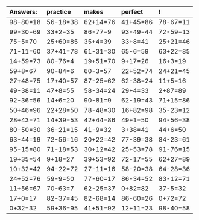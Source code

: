 | Answers: | practice | makes | perfect | ! |
| :--- | :--- | :--- | :--- | :--- |
| 98-80=18 | 56-18=38 | 62+14=76 | 41+45=86 | 78-67=11 | 
| 99-30=69 | 33+2=35 | 86-77=9 | 93-49=44 | 72-59=13 | 
| 75-5=70 | 25+60=85 | 35+4=39 | 33+8=41 | 25+21=46 | 
| 71-11=60 | 37+41=78 | 61-31=30 | 65-6=59 | 63+22=85 | 
| 14+59=73 | 80-76=4 | 19+51=70 | 9+17=26 | 16+3=19 | 
| 59+8=67 | 90-84=6 | 60-3=57 | 22+52=74 | 24+21=45 | 
| 27+48=75 | 17+40=57 | 87-25=62 | 62-38=24 | 11+5=16 | 
| 49-38=11 | 47+8=55 | 58-34=24 | 29+4=33 | 2+87=89 | 
| 92-36=56 | 14+6=20 | 90-81=9 | 62-19=43 | 71+15=86 | 
| 50+46=96 | 22+28=50 | 78-48=30 | 16+82=98 | 35-23=12 | 
| 28+43=71 | 14+39=53 | 42+44=86 | 49+1=50 | 94-56=38 | 
| 80-50=30 | 36-21=15 | 41-9=32 | 3+38=41 | 44+6=50 | 
| 63-44=19 | 72-56=16 | 20+22=42 | 77-39=38 | 84-23=61 | 
| 95-15=80 | 71-18=53 | 30+12=42 | 25+53=78 | 91-76=15 | 
| 19+35=54 | 9+18=27 | 39+53=92 | 72-17=55 | 62+27=89 | 
| 10+32=42 | 94-22=72 | 27-11=16 | 58-20=38 | 64-28=36 | 
| 24+52=76 | 59-9=50 | 77-60=17 | 86-34=52 | 83-12=71 | 
| 11+56=67 | 70-63=7 | 62-25=37 | 0+82=82 | 37-5=32 | 
| 17+0=17 | 82-37=45 | 82-68=14 | 86-60=26 | 0+72=72 | 
| 0+32=32 | 59+36=95 | 41+51=92 | 12+11=23 | 98-40=58 | 
